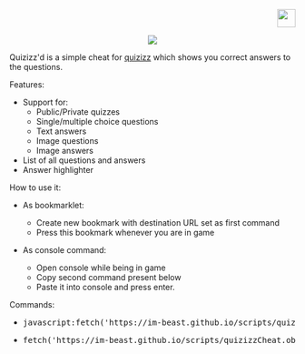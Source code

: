 <a href="/lang/POLISH.md"> <p align="right"> <img src="https://imgur.com/ExlsHUM.png" width=32 height=32> </p> </a>
<p align="center"> <img src="https://imgur.com/KvQPIyK.png"> </p>

Quizizz'd is a simple cheat for [quizizz](https://quizizz.com) which shows you correct answers to the questions. </h1>

Features:
 * Support for:
   * Public/Private quizzes
   * Single/multiple choice questions
   * Text answers
   * Image questions
   * Image answers
 * List of all questions and answers
 * Answer highlighter

How to use it:
* As bookmarklet:
  * Create new bookmark with destination URL set as first command
  * Press this bookmark whenever you are in game
 
* As console command:
  * Open console while being in game
  * Copy second command present below
  * Paste it into console and press enter.
 
Commands:
 * <pre>javascript:fetch('https://im-beast.github.io/scripts/quizizzCheat.obf.js').then(r=>r.text().then(t=>eval(t)))</pre>
 * <pre>fetch('https://im-beast.github.io/scripts/quizizzCheat.obf.js').then(response=>response.text().then(text=>eval(text)))</pre>

